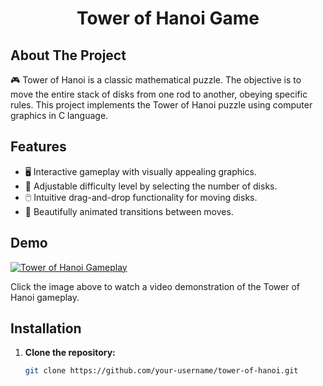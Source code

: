 <!-- PROJECT TITLE -->
<h1 align="center">Tower of Hanoi Game</h1>

<!-- ABOUT THE PROJECT -->
## About The Project

🎮 Tower of Hanoi is a classic mathematical puzzle. The objective is to move the entire stack of disks from one rod to another, obeying specific rules. This project implements the Tower of Hanoi puzzle using computer graphics in C language.

<!-- FEATURES -->
## Features

- 🖥️ Interactive gameplay with visually appealing graphics.
- 🔢 Adjustable difficulty level by selecting the number of disks.
- 🖱️ Intuitive drag-and-drop functionality for moving disks.
- 🎨 Beautifully animated transitions between moves.

<!-- DEMO -->
## Demo

[![Tower of Hanoi Gameplay](https://img.youtube.com/vi/your-video-id/0.jpg)](https://www.youtube.com/watch?v=your-video-id)

Click the image above to watch a video demonstration of the Tower of Hanoi gameplay.

<!-- INSTALLATION -->
## Installation

1. **Clone the repository:**
   ```bash
   git clone https://github.com/your-username/tower-of-hanoi.git
